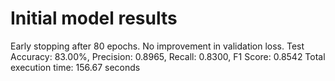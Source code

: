 # Initial model results

Early stopping after 80 epochs. No improvement in validation loss.
Test Accuracy: 83.00%, Precision: 0.8965, Recall: 0.8300, F1 Score: 0.8542
Total execution time: 156.67 seconds